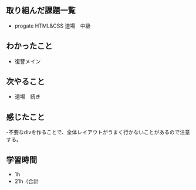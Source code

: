 ## 取り組んだ課題一覧
- progate HTML&CSS 道場　中級
## わかったこと
- 復讐メイン
## 次やること
- 道場　続き
## 感じたこと
-不要なdivを作ることで、全体レイアウトがうまく行かないことがあるので注意する。
## 学習時間
- 1h
- 21h（合計
